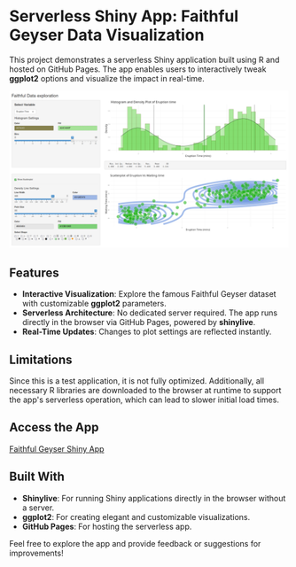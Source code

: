 # Serverless Shiny App: Faithful Geyser Data Visualization  

This project demonstrates a serverless Shiny application built using R and hosted on GitHub Pages. The app enables users to interactively tweak **ggplot2** options and visualize the impact in real-time. 

![Image](Screenshot_20250110_203952.png)

## Features  
- **Interactive Visualization**: Explore the famous Faithful Geyser dataset with customizable **ggplot2** parameters.  
- **Serverless Architecture**: No dedicated server required. The app runs directly in the browser via GitHub Pages, powered by **shinylive**.  
- **Real-Time Updates**: Changes to plot settings are reflected instantly.  

## Limitations  
Since this is a test application, it is not fully optimized. Additionally, all necessary R libraries are downloaded to the browser at runtime to support the app's serverless operation, which can lead to slower initial load times.   

## Access the App  
[Faithful Geyser Shiny App](https://rokibmondol.github.io/faithful_app/)  

## Built With  
- **Shinylive**: For running Shiny applications directly in the browser without a server.  
- **ggplot2**: For creating elegant and customizable visualizations.  
- **GitHub Pages**: For hosting the serverless app.  

Feel free to explore the app and provide feedback or suggestions for improvements!  
